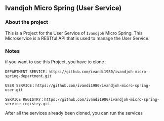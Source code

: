 ## Ivandjoh Micro Spring (User Service)

### About the project
This is a Project for the User Service of `Ivandjoh` Micro Spring.
This Microservice is a RESTful API that is used to manage the User Service.

### Notes
if you want to use this Project, you have to clone :

`DEPARTMENT SERVICE` :
`https://github.com/ivandi1980/ivandjoh-micro-spring-department.git`

`USER SERVICE` :
`https://github.com/ivandi1980/ivandjoh-micro-spring-user.git`

`SERVICE REGISTRY` :
`https://github.com/ivandi1980/ivandjoh-micro-spring-service-registry.git`


After all the services already been cloned, you can run the services